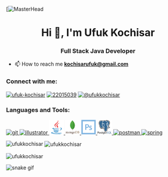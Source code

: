 [![MasterHead](http://www.chandigarhhelp.com/wp-content/uploads/2020/01/Top-Java-Training-Institutes-in-Chandigarh.jpg)
<h1 align="center">Hi 👋, I'm Ufuk Kochisar</h1>
<h3 align="center">Full Stack Java Developer</h3>

- 📫 How to reach me **kochisarufuk@gmail.com**

<h3 align="left">Connect with me:</h3>
<p align="left">
<a href="https://linkedin.com/in/ufuk-kochisar" target="blank"><img align="center" src="https://raw.githubusercontent.com/rahuldkjain/github-profile-readme-generator/master/src/images/icons/Social/linked-in-alt.svg" alt="ufuk-kochisar" height="30" width="40" /></a>
<a href="https://stackoverflow.com/users/22015039" target="blank"><img align="center" src="https://raw.githubusercontent.com/rahuldkjain/github-profile-readme-generator/master/src/images/icons/Social/stack-overflow.svg" alt="22015039" height="30" width="40" /></a>
<a href="https://medium.com/@ufukkochisar" target="blank"><img align="center" src="https://raw.githubusercontent.com/rahuldkjain/github-profile-readme-generator/master/src/images/icons/Social/medium.svg" alt="@ufukkochisar" height="30" width="40" /></a>
</p>

<h3 align="left">Languages and Tools:</h3>
<p align="left"> <a href="https://git-scm.com/" target="_blank" rel="noreferrer"> <img src="https://www.vectorlogo.zone/logos/git-scm/git-scm-icon.svg" alt="git" width="40" height="40"/> </a> <a href="https://www.adobe.com/in/products/illustrator.html" target="_blank" rel="noreferrer"> <img src="https://www.vectorlogo.zone/logos/adobe_illustrator/adobe_illustrator-icon.svg" alt="illustrator" width="40" height="40"/> </a> <a href="https://www.java.com" target="_blank" rel="noreferrer"> <img src="https://raw.githubusercontent.com/devicons/devicon/master/icons/java/java-original.svg" alt="java" width="40" height="40"/> </a> <a href="https://www.mongodb.com/" target="_blank" rel="noreferrer"> <img src="https://raw.githubusercontent.com/devicons/devicon/master/icons/mongodb/mongodb-original-wordmark.svg" alt="mongodb" width="40" height="40"/> </a> <a href="https://www.photoshop.com/en" target="_blank" rel="noreferrer"> <img src="https://raw.githubusercontent.com/devicons/devicon/master/icons/photoshop/photoshop-line.svg" alt="photoshop" width="40" height="40"/> </a> <a href="https://www.postgresql.org" target="_blank" rel="noreferrer"> <img src="https://raw.githubusercontent.com/devicons/devicon/master/icons/postgresql/postgresql-original-wordmark.svg" alt="postgresql" width="40" height="40"/> </a> <a href="https://postman.com" target="_blank" rel="noreferrer"> <img src="https://www.vectorlogo.zone/logos/getpostman/getpostman-icon.svg" alt="postman" width="40" height="40"/> </a> <a href="https://spring.io/" target="_blank" rel="noreferrer"> <img src="https://www.vectorlogo.zone/logos/springio/springio-icon.svg" alt="spring" width="40" height="40"/> </a> </p>

<p><img align="left" src="https://github-readme-stats.vercel.app/api/top-langs?username=ufukkochisar&show_icons=true&locale=en&layout=compact" alt="ufukkochisar" /></p>

<p>&nbsp;<img align="center" src="https://github-readme-stats.vercel.app/api?username=ufukkochisar&show_icons=true&locale=en" alt="ufukkochisar" /></p>

<p><img align="center" src="https://github-readme-streak-stats.herokuapp.com/?user=ufukkochisar&" alt="ufukkochisar" /></p>

![snake gif](https://github.com/ufukkochisar/ufukkochisar/blob/output/github-contribution-grid-snake.gif)
